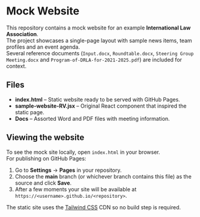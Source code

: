# Mock Website

This repository contains a mock website for an example **International Law Association**.  
The project showcases a single-page layout with sample news items, team profiles and an event agenda.  
Several reference documents (`Input.docx`, `Roundtable.docx`, `Steering Group Meeting.docx` and `Program-of-DRLA-for-2021-2025.pdf`) are included for context.

## Files

- **index.html** – Static website ready to be served with GitHub Pages.
- **sample-website-RV.jsx** – Original React component that inspired the static page.
- **Docs** – Assorted Word and PDF files with meeting information.

## Viewing the website

To see the mock site locally, open `index.html` in your browser.  
For publishing on GitHub Pages:

1. Go to **Settings** → **Pages** in your repository.
2. Choose the **main** branch (or whichever branch contains this file) as the source and click **Save**.
3. After a few moments your site will be available at `https://<username>.github.io/<repository>`.

The static site uses the [Tailwind CSS](https://tailwindcss.com) CDN so no build step is required.
